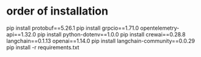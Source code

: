 # order of installation
pip install protobuf==5.26.1
pip install grpcio==1.71.0 opentelemetry-api==1.32.0
pip install python-dotenv==1.0.0
pip install crewai==0.28.8 langchain==0.1.13 openai==1.14.0
pip install langchain-community==0.0.29
pip install -r requirements.txt






